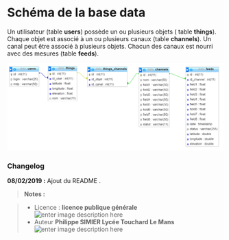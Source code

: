 ﻿Schéma de la base data
===================
Un utilisateur (table **users**) possède un ou plusieurs objets ( table **things**).
Chaque objet est associé à un ou plusieurs canaux (table **channels**).  Un canal peut être associé à plusieurs objets. 
Chacun des canaux est nourri avec des mesures (table **feeds**).

![schema base data](/SQL/Schema.png)

### Changelog

 **08/02/2019 :** Ajout du README . 
 
 
> **Notes :**


> - Licence : **licence publique générale** ![enter image description here](https://img.shields.io/badge/licence-GPL-green.svg)
> - Auteur **Philippe SIMIER Lycée Touchard Le Mans**
>  ![enter image description here](https://img.shields.io/badge/built-passing-green.svg)
<!-- TOOLBOX 

Génération des badges : https://shields.io/
Génération de ce fichier : https://stackedit.io/editor#



